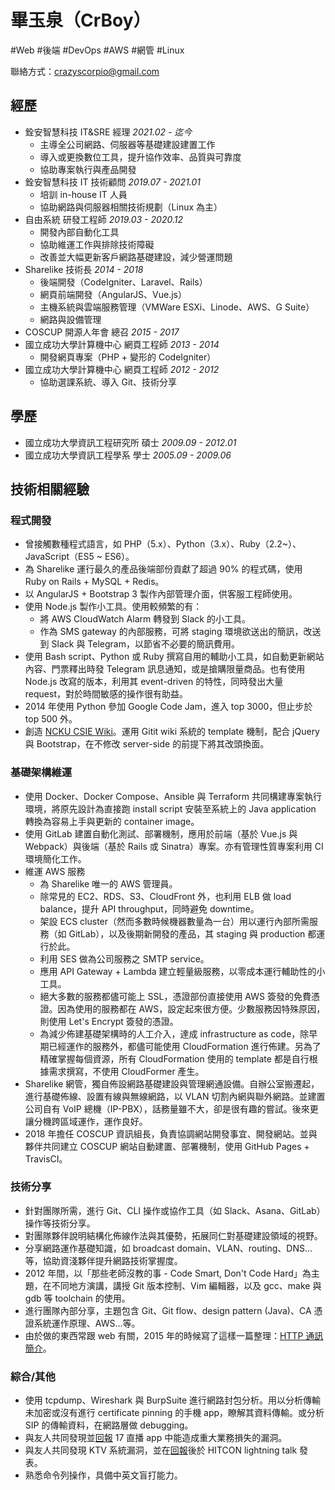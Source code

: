 # 畢玉泉（CrBoy）
#Web #後端 #DevOps #AWS #網管 #Linux

聯絡方式：crazyscorpio@gmail.com

## 經歷
* 銓安智慧科技 IT&SRE 經理 _2021.02 - 迄今_
	* 主導全公司網路、伺服器等基礎建設建置工作
	* 導入或更換數位工具，提升協作效率、品質與可靠度
	* 協助專案執行與產品開發
* 銓安智慧科技 IT 技術顧問 _2019.07 - 2021.01_
	* 培訓 in-house IT 人員
	* 協助網路與伺服器相關技術規劃（Linux 為主）
* 自由系統 研發工程師 _2019.03 - 2020.12_
	* 開發內部自動化工具
	* 協助維運工作與排除技術障礙
	* 改善並大幅更新客戶網路基礎建設，減少營運問題
* Sharelike 技術長 _2014 - 2018_
	* 後端開發（CodeIgniter、Laravel、Rails）
	* 網頁前端開發（AngularJS、Vue.js）
	* 主機系統與雲端服務管理（VMWare ESXi、Linode、AWS、G Suite）
	* 網路與設備管理
* COSCUP 開源人年會 總召 _2015 - 2017_
* 國立成功大學計算機中心 網頁工程師 _2013 - 2014_
	* 開發網頁專案（PHP + 變形的 CodeIgniter）
* 國立成功大學計算機中心 網頁工程師 _2012 - 2012_
	* 協助選課系統、導入 Git、技術分享

## 學歷
* 國立成功大學資訊工程研究所 碩士 _2009.09 - 2012.01_
* 國立成功大學資訊工程學系 學士 _2005.09 - 2009.06_

## 技術相關經驗
### 程式開發
* 曾接觸數種程式語言，如 PHP（5.x）、Python（3.x）、Ruby（2.2~）、JavaScript（ES5 ~ ES6）。
* 為 Sharelike 運行最久的產品後端部份貢獻了超過 90% 的程式碼，使用 Ruby on Rails + MySQL + Redis。
* 以 AngularJS + Bootstrap 3 製作內部管理介面，供客服工程師使用。
* 使用 Node.js 製作小工具。使用較頻繁的有：
	* 將 AWS CloudWatch Alarm 轉發到 Slack 的小工具。
	* 作為 SMS gateway 的內部服務，可將 staging 環境欲送出的簡訊，改送到 Slack 與 Telegram，以節省不必要的簡訊費用。
* 使用 Bash script、Python 或 Ruby 撰寫自用的輔助小工具，如自動更新網站內容、門票釋出時發 Telegram 訊息通知，或是搶購限量商品。也有使用 Node.js 改寫的版本，利用其 event-driven 的特性，同時發出大量 request，對於時間敏感的操作很有助益。
* 2014 年使用 Python 參加 Google Code Jam，進入 top 3000，但止步於 top 500 外。
* 創造 [NCKU CSIE Wiki](http://wiki.csie.ncku.edu.tw/)。運用 Gitit wiki 系統的 template 機制，配合 jQuery 與 Bootstrap，在不修改 server-side 的前提下將其改頭換面。
### 基礎架構維運
* 使用 Docker、Docker Compose、Ansible 與 Terraform 共同構建專案執行環境，將原先設計為直接跑 install script 安裝至系統上的 Java application 轉換為容易上手與更新的 container image。
* 使用 GitLab 建置自動化測試、部署機制，應用於前端（基於 Vue.js 與 Webpack）與後端（基於 Rails 或 Sinatra）專案。亦有管理性質專案利用 CI 環境簡化工作。
* 維運 AWS 服務
	* 為 Sharelike 唯一的 AWS 管理員。
	* 除常見的 EC2、RDS、S3、CloudFront 外，也利用 ELB 做 load balance，提升 API throughput，同時避免 downtime。
	* 架設 ECS cluster（然而多數時候機器數量為一台）用以運行內部所需服務（如 GitLab），以及後期新開發的產品，其 staging 與 production 都運行於此。
	* 利用 SES 做為公司服務之 SMTP service。
	* 應用 API Gateway + Lambda 建立輕量級服務，以零成本運行輔助性的小工具。
	* 絕大多數的服務都儘可能上 SSL，憑證部份直接使用 AWS 簽發的免費憑證。因為使用的服務都在 AWS，設定起來很方便。少數服務因特殊原因，則使用 Let's Encrypt 簽發的憑證。
	* 為減少佈建基礎架構時的人工介入，達成 infrastructure as code，除早期已經運作的服務外，都儘可能使用 CloudFormation 進行佈建。另為了精確掌握每個資源，所有 CloudFormation 使用的 template 都是自行根據需求撰寫，不使用 CloudFormer 產生。
* Sharelike 網管，獨自佈設網路基礎建設與管理網通設備。自辦公室搬遷起，進行基礎佈線、設置有線與無線網路，以 VLAN 切割內網與聯外網路。並建置公司自有 VoIP 總機（IP-PBX），話務量雖不大，卻是很有趣的嘗試。後來更讓分機跨區域運作，運作良好。
* 2018 年擔任 COSCUP 資訊組長，負責協調網站開發事宜、開發網站。並與夥伴共同建立 COSCUP 網站自動建置、部署機制，使用 GitHub Pages + TravisCI。
### 技術分享
* 針對團隊所需，進行 Git、CLI 操作或協作工具（如 Slack、Asana、GitLab）操作等技術分享。
* 對團隊夥伴說明結構化佈線作法與其優勢，拓展同仁對基礎建設領域的視野。
* 分享網路運作基礎知識，如 broadcast domain、VLAN、routing、DNS...等，協助資淺夥伴提升網路技術掌握度。
* 2012 年間，以「那些老師沒教的事 - Code Smart, Don't Code Hard」為主題，在不同地方演講，講授 Git 版本控制、Vim 編輯器，以及 gcc、make 與 gdb 等 toolchain 的使用。
* 進行團隊內部分享，主題包含 Git、Git flow、design pattern (Java)、CA 憑證系統運作原理、AWS...等。
* 由於做的東西常跟 web 有關，2015 年的時候寫了這樣一篇整理：[HTTP 通訊簡介](http://blog.crboy.net/2015/08/http.html)。
### 綜合/其他
* 使用 tcpdump、Wireshark 與 BurpSuite 進行網路封包分析。用以分析傳輸未加密或沒有進行 certificate pinning 的手機 app，瞭解其資料傳輸。或分析 SIP 的傳輸資料，在網路層做 debugging。
* 與友人共同發現並[回報](https://zeroday.hitcon.org/vulnerability/ZD-2017-01260) 17 直播 app 中能造成重大業務損失的漏洞。
* 與友人共同發現 KTV 系統漏洞，並在[回報](https://zeroday.hitcon.org/vulnerability/ZD-2016-00074)後於 HITCON lightning talk 發表。
* 熟悉命令列操作，具備中英文盲打能力。
